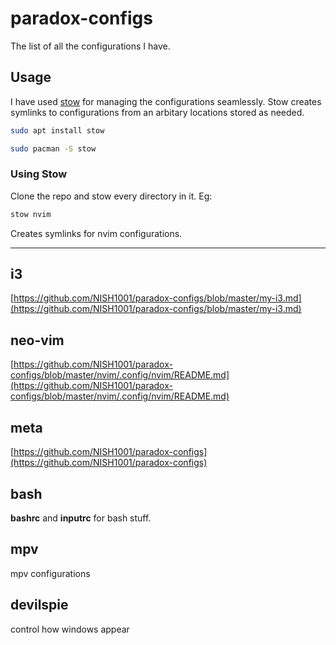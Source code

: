 # paradox-configs
The list of all the configurations I have.

## Usage
I have used [stow](https://www.gnu.org/software/stow/manual/stow.html) for managing the configurations seamlessly.
Stow creates symlinks to configurations from an arbitary locations stored as needed.
```bash
sudo apt install stow
```

```bash
sudo pacman -S stow
```

### Using Stow
Clone the repo and stow every directory in it. Eg:  
```bash
stow nvim
```
Creates symlinks for nvim configurations.

---

## i3
[https://github.com/NISH1001/paradox-configs/blob/master/my-i3.md](https://github.com/NISH1001/paradox-configs/blob/master/my-i3.md)

## neo-vim
[https://github.com/NISH1001/paradox-configs/blob/master/nvim/.config/nvim/README.md](https://github.com/NISH1001/paradox-configs/blob/master/nvim/.config/nvim/README.md)

## meta
[https://github.com/NISH1001/paradox-configs](https://github.com/NISH1001/paradox-configs)

## bash
**bashrc** and **inputrc** for bash stuff.

## mpv 
mpv configurations

## devilspie
control how windows appear
